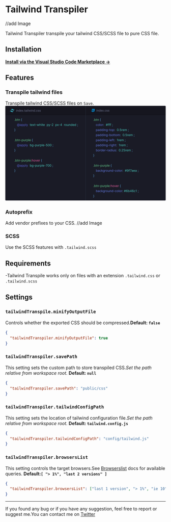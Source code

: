 # Tailwind Transpiler

//add Image

Tailwind Transpiler transpile your tailwind CSS/SCSS file to pure CSS file.

## Installation

**[Install via the Visual Studio Code Marketplace →](https://marketplace.visualstudio.com/items?itemName=bradlc.vscode-tailwindcss)**

## Features

### Transpile tailwind files

Transpile tailwind CSS/SCSS files on `Save`.
<img src="https://github.com/sudoaugustin/tailwindcss-transpiler/blob/master/.github/app-preview.png">

### Autoprefix

Add vendor prefixes to your CSS.
//add Image

### SCSS

Use the SCSS features with `.tailwind.scss`

## Requirements

-Tailwind Transpile works only on files with an extension `.tailwind.css` or `.tailwind.scss`

## Settings

### `tailwindTranspile.minifyOutputFile`

Controls whether the exported CSS should be compressed.**Default: `false`**

```json
{
  "tailwindTranspiler.minifyOutputFile": true
}
```

### `tailwindTranspiler.savePath`

This setting sets the custom path to store transpiled CSS._Set the path relative from workspace root._ **Default: `null`**

```json
{
  "tailwindTranspiler.savePath": "public/css"
}
```

### `tailwindTranspiler.tailwindConfigPath`

This setting sets the location of tailwind configuration file._Set the path relative from workspace root._ **Default: `tailwind.config.js`**

```json
{
  "tailwindTranspiler.tailwindConfigPath": "config/tailwind.js"
}
```

### `tailwindTranspiler.browsersList`

This setting controls the target browsers.See [Browserslist](https://github.com/browserslist/browserslist) docs for available queries. **Default:`[ "> 1%", "last 2 versions" ]`**

```json
{
  "tailwindTranspiler.browsersList": ["last 1 version", "> 1%", "ie 10"]
}
```

---

If you found any bug or if you have any suggestion, feel free to report or suggest me.You can contact me on [Twitter](https://twitter.com/sudoAugustin)
